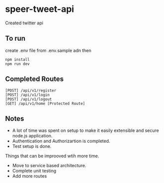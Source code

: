 # speer-tweet-api

Created twitter api

## To run

create .env file from .env.sample adn then
```
npm install
npm run dev
````

## Completed Routes
```
[POST] /api/v1/register
[POST] /api/v1/login
[POST] /api/v1/logout
[GET] /api/v1/home [Protected Route]
```

## Notes

- A lot of time was spent on setup to make it easily extensible and secure node.js application.
- Authentication and Authorizartion is completed.
- Test setup is done.

Things that can be improoved wtih more time.
- Move to service based architecture.
- Complete unit testing
- Add more routes
